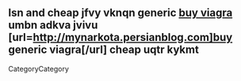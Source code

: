lsn and cheap jfvy vknqn generic <a href="http://mynarkota.persianblog.com">buy viagra</a> umbn adkva jvivu [url=http://mynarkota.persianblog.com]buy generic viagra[/url] cheap uqtr kykmt
----
CategoryCategory
